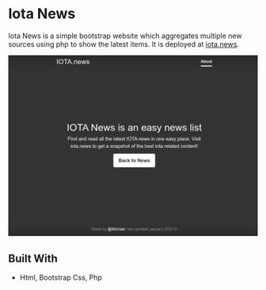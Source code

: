 # Iota News 

Iota News is a simple bootstrap website which aggregates multiple new sources using php to show the latest items. It is deployed at [iota.news](https://iota.news).

![](header.png)


## Built With

* Html, Bootstrap Css, Php
